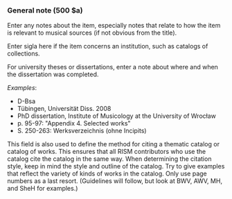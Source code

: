 ### General note (500 $a)

Enter any notes about the item, especially notes that relate to how the item is relevant to musical sources (if not obvious from the title).

Enter sigla here if the item concerns an institution, such as catalogs of collections.

For university theses or dissertations, enter a note about where and when the dissertation was completed.

_Examples_:

- D-Bsa
- Tübingen, Universität Diss. 2008
- PhD dissertation, Institute of Musicology at the University of Wrocław
- p. 95-97: "Appendix 4. Selected works"
- S. 250-263: Werksverzeichnis (ohne Incipits)

This field is also used to define the method for citing a thematic catalog or catalog of works. This ensures that all RISM contributors who use the catalog cite the catalog in the same way. When determining the citation style, keep in mind the style and outline of the catalog. Try to give examples that reflect the variety of kinds of works in the catalog. Only use page numbers as a last resort. (Guidelines will follow, but look at BWV, AWV, MH, and SheH for examples.)
